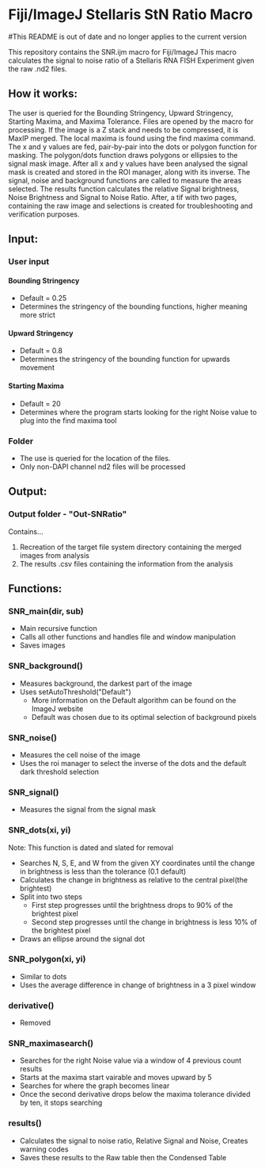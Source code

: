 Fiji/ImageJ Stellaris StN Ratio Macro
=============

#This README is out of date and no longer applies to the current version

This repository contains the SNR.ijm macro for Fiji/ImageJ
This macro calculates the signal to noise ratio of a Stellaris RNA FISH Experiment given the raw .nd2 files.

## How it works:
The user is queried for the Bounding Stringency, Upward Stringency, Starting Maxima, and Maxima Tolerance.
Files are opened by the macro for processing.  If the image is a Z stack and needs to be compressed, it is MaxIP merged.  The local maxima is found using the find maxima command.  The x and y values are fed, pair-by-pair into the dots or polygon function for masking.
The polygon/dots function draws polygons or ellipsies to the signal mask image. After all x and y values have been analysed the signal mask is created and stored in the ROI manager, along with its inverse.  The signal, noise and background functions are called to measure the areas selected.
The results function calculates the relative Signal brightness, Noise Brightness and Signal to Noise Ratio. After, a tif with two pages, containing the raw image and selections is created for troubleshooting and verification purposes.


## Input:

### User input

#### Bounding Stringency
- Default = 0.25
- Determines the stringency of the bounding functions, higher meaning more strict

#### Upward Stringency
- Default = 0.8
- Determines the stringency of the bounding function for upwards movement

#### Starting Maxima
- Default = 20
- Determines where the program starts looking for the right Noise value to plug into the find maxima tool

### Folder
- The use is queried for the location of the files.
- Only non-DAPI channel nd2 files will be processed


## Output:

### Output folder - "Out-SNRatio"
Contains...
1. Recreation of the target file system directory containing the merged images from analysis
2. The results .csv files containing the information from the analysis


## Functions:

### SNR_main(dir, sub)
- Main recursive function
- Calls all other functions and handles file and window manipulation
- Saves images

### SNR_background()
- Measures background, the darkest part of the image
- Uses setAutoThreshold("Default")
	- More information on the Default algorithm can be found on the ImageJ website
	- Default was chosen due to its optimal selection of background pixels

### SNR_noise()
- Measures the cell noise of the image
- Uses the roi manager to select the inverse of the dots and the default dark threshold selection

### SNR_signal()
- Measures the signal from the signal mask

### SNR_dots(xi, yi)
Note: This function is dated and slated for removal
- Searches N, S, E, and W from the given XY coordinates until the change in brightness is less than the tolerance (0.1 default)
- Calculates the change in brightness as relative to the central pixel(the brightest)
- Split into two steps
	- First step progresses until the brightness drops to 90% of the brightest pixel
	- Second step progresses until the change in brightness is less 10% of the brightest pixel
- Draws an ellipse around the signal dot

### SNR_polygon(xi, yi)
- Similar to dots
- Uses the average difference in change of brightness in a 3 pixel window

### derivative()
- Removed

### SNR_maximasearch()
- Searches for the right Noise value via a window of 4 previous count results
- Starts at the maxima start vairable and moves upward by 5
- Searches for where the graph becomes linear
- Once the second derivative drops below the maxima tolerance divided by ten, it stops searching

### results()
- Calculates the signal to noise ratio, Relative Signal and Noise, Creates warning codes
- Saves these results to the Raw table then the Condensed Table
